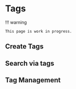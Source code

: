 # Tags


!!! warning

    This page is work in progress.

## Create Tags

## Search via tags

## Tag Management
